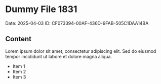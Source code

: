# Dummy File 1831

Date: 2025-04-03
ID: CF073394-00AF-436D-9FAB-505C1DAA14BA

## Content

Lorem ipsum dolor sit amet, consectetur adipiscing elit.
Sed do eiusmod tempor incididunt ut labore et dolore magna aliqua.

* Item 1
* Item 2
* Item 3

